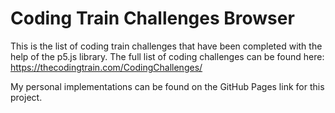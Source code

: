 # Coding Train Challenges Browser

This is the list of coding train challenges that have been completed with the help of the p5.js library. The full list of coding challenges can be found here: https://thecodingtrain.com/CodingChallenges/

My personal implementations can be found on the GitHub Pages link for this project.
